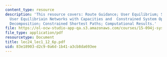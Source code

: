 ```yaml
---
content_type: resource
description: 'This resource covers: Route Guidance; User Equilibrium; System Optimum;
  User Equilibriain Networks with Capacities and  Constrained System Optimum; Dantzig-Wolfe
  Decomposition; Constrained Shortest Paths; Computational Results.'
file: https://ol-ocw-studio-app-qa.s3.amazonaws.com/courses/15-094j-systems-optimization-models-and-computation-sma-5223-spring-2004/83e18903d2c90a6d1b41a3cb8da693ee_lec24_lec1_12_6p.pdf
file_type: application/pdf
resourcetype: Document
title: lec24_lec1_12_6p.pdf
uid: 83e18903-d2c9-0a6d-1b41-a3cb8da693ee
---
```

